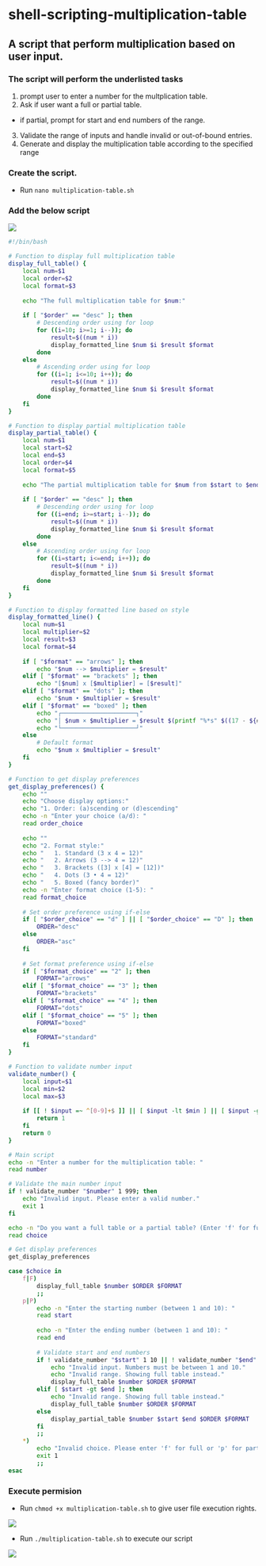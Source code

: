 # shell-scripting-multiplication-table
## A script that perform multiplication based on user input.

### The script will perform the underlisted tasks
1. prompt user to enter a number for the multplication  table.
2. Ask if user want a full or partial table.
  * if partial, prompt for start and end numbers of the range.
3. Validate the range of inputs and handle invalid or out-of-bound entries.
4. Generate and display the multiplication table according to the specified range

### Create the script.
* Run `nano multiplication-table.sh`

### Add the below script
![](./img/Pasted%20image.png)

```bash
#!/bin/bash

# Function to display full multiplication table
display_full_table() {
    local num=$1
    local order=$2
    local format=$3
    
    echo "The full multiplication table for $num:"
    
    if [ "$order" == "desc" ]; then
        # Descending order using for loop
        for ((i=10; i>=1; i--)); do
            result=$((num * i))
            display_formatted_line $num $i $result $format
        done
    else
        # Ascending order using for loop
        for ((i=1; i<=10; i++)); do
            result=$((num * i))
            display_formatted_line $num $i $result $format
        done
    fi
}

# Function to display partial multiplication table
display_partial_table() {
    local num=$1
    local start=$2
    local end=$3
    local order=$4
    local format=$5
    
    echo "The partial multiplication table for $num from $start to $end:"
    
    if [ "$order" == "desc" ]; then
        # Descending order using for loop
        for ((i=end; i>=start; i--)); do
            result=$((num * i))
            display_formatted_line $num $i $result $format
        done
    else
        # Ascending order using for loop
        for ((i=start; i<=end; i++)); do
            result=$((num * i))
            display_formatted_line $num $i $result $format
        done
    fi
}

# Function to display formatted line based on style
display_formatted_line() {
    local num=$1
    local multiplier=$2
    local result=$3
    local format=$4
    
    if [ "$format" == "arrows" ]; then
        echo "$num --> $multiplier = $result"
    elif [ "$format" == "brackets" ]; then
        echo "[$num] x [$multiplier] = [$result]"
    elif [ "$format" == "dots" ]; then
        echo "$num • $multiplier = $result"
    elif [ "$format" == "boxed" ]; then
        echo "┌─────────────────────┐"
        echo "│ $num × $multiplier = $result $(printf "%*s" $((17 - ${#num} - ${#multiplier} - ${#result})) "")│"
        echo "└─────────────────────┘"
    else
        # Default format
        echo "$num x $multiplier = $result"
    fi
}

# Function to get display preferences
get_display_preferences() {
    echo ""
    echo "Choose display options:"
    echo "1. Order: (a)scending or (d)escending"
    echo -n "Enter your choice (a/d): "
    read order_choice
    
    echo ""
    echo "2. Format style:"
    echo "   1. Standard (3 x 4 = 12)"
    echo "   2. Arrows (3 --> 4 = 12)"
    echo "   3. Brackets ([3] x [4] = [12])"
    echo "   4. Dots (3 • 4 = 12)"
    echo "   5. Boxed (fancy border)"
    echo -n "Enter format choice (1-5): "
    read format_choice
    
    # Set order preference using if-else
    if [ "$order_choice" == "d" ] || [ "$order_choice" == "D" ]; then
        ORDER="desc"
    else
        ORDER="asc"
    fi
    
    # Set format preference using if-else
    if [ "$format_choice" == "2" ]; then
        FORMAT="arrows"
    elif [ "$format_choice" == "3" ]; then
        FORMAT="brackets"
    elif [ "$format_choice" == "4" ]; then
        FORMAT="dots"
    elif [ "$format_choice" == "5" ]; then
        FORMAT="boxed"
    else
        FORMAT="standard"
    fi
}

# Function to validate number input
validate_number() {
    local input=$1
    local min=$2
    local max=$3
    
    if [[ ! $input =~ ^[0-9]+$ ]] || [ $input -lt $min ] || [ $input -gt $max ]; then
        return 1
    fi
    return 0
}

# Main script
echo -n "Enter a number for the multiplication table: "
read number

# Validate the main number input
if ! validate_number "$number" 1 999; then
    echo "Invalid input. Please enter a valid number."
    exit 1
fi

echo -n "Do you want a full table or a partial table? (Enter 'f' for full, 'p' for partial): "
read choice

# Get display preferences
get_display_preferences

case $choice in
    f|F)
        display_full_table $number $ORDER $FORMAT
        ;;
    p|P)
        echo -n "Enter the starting number (between 1 and 10): "
        read start
        
        echo -n "Enter the ending number (between 1 and 10): "
        read end
        
        # Validate start and end numbers
        if ! validate_number "$start" 1 10 || ! validate_number "$end" 1 10; then
            echo "Invalid input. Numbers must be between 1 and 10."
            echo "Invalid range. Showing full table instead."
            display_full_table $number $ORDER $FORMAT
        elif [ $start -gt $end ]; then
            echo "Invalid range. Showing full table instead."
            display_full_table $number $ORDER $FORMAT
        else
            display_partial_table $number $start $end $ORDER $FORMAT
        fi
        ;;
    *)
        echo "Invalid choice. Please enter 'f' for full or 'p' for partial."
        exit 1
        ;;
esac
```
### Execute permision
* Run `chmod +x multiplication-table.sh` to give user file execution rights.

![](./img/Pasted%20image%20(2).png)

* Run `./multiplication-table.sh` to execute our script

![](./img/Pasted%20image%20(3).png)
